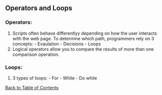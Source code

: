 ## Operators and Loops
### Operators:
  1. Scripts often behave differentlyy depending on how the user interacts with the web page. To determine which path, programmers rely on 3 concepts:
    - Evaulation
    - Decisions
    - Loops
  2. Logical operators allow you to compare the results of more than one comparison operation.
 
 ### Loops:
  1. 3 types of loops:
    - For
    - While
    - Do while
    

 [Back to Table of Contents](https://karenmal.github.io/Reading-notes-JavaScript-102/)
